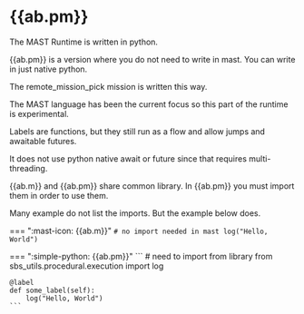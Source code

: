 # {{ab.pm}}

The MAST Runtime is written in python.

{{ab.pm}} is a version where you do not need to write in mast.
You can write in just native python.

The remote_mission_pick mission is written this way.

The MAST language has been the current focus so this part of the runtime is experimental.

Labels are functions, but they still run as a flow and allow jumps and awaitable futures.

It does not use python native await or future since that requires multi-threading.

{{ab.m}} and {{ab.pm}} share common library. In {{ab.pm}} you must import them in order to use them.

Many example do not list the imports. But the example below does.

=== ":mast-icon: {{ab.m}}"
    ```
    # no import needed in mast
    log("Hello, World")
    ```
        
=== ":simple-python: {{ab.pm}}"
    ```
    # need to import from library
    from sbs_utils.procedural.execution import log

    @label
    def some_label(self):
        log("Hello, World")
    ```


